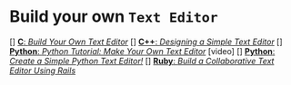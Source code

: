 
# Build your own `Text Editor`

[] [**C**: _Build Your Own Text Editor_](https://viewsourcecode.org/snaptoken/kilo/)
[] [**C++**: _Designing a Simple Text Editor_](http://www.fltk.org/doc-1.1/editor.html)
[] [**Python**: _Python Tutorial: Make Your Own Text Editor_](https://www.youtube.com/watch?v=xqDonHEYPgA) [video]
[] [**Python**: _Create a Simple Python Text Editor!_](http://www.instructables.com/id/Create-a-Simple-Python-Text-Editor/)
[] [**Ruby**: _Build a Collaborative Text Editor Using Rails_](https://blog.aha.io/text-editor/)
